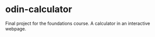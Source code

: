 # odin-calculator
Final project for the foundations course.  A calculator in an interactive webpage.
